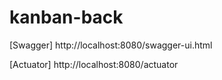 # kanban-back

[Swagger] http://localhost:8080/swagger-ui.html

[Actuator] http://localhost:8080/actuator